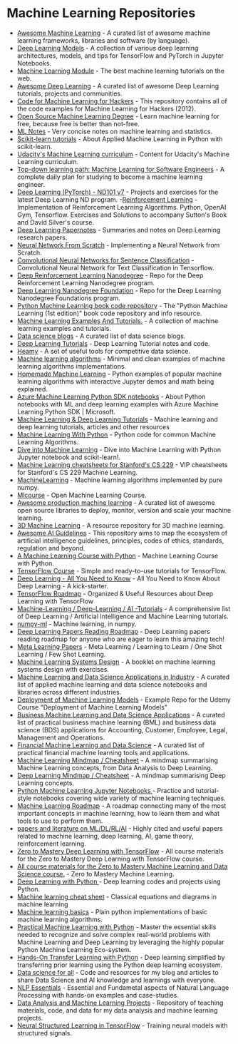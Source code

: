 # Machine Learning Repositories

- [Awesome Machine Learning](https://github.com/josephmisiti/awesome-machine-learning) - A curated list of awesome machine learning frameworks, libraries and software (by language). 
- [Deep Learning Models](https://github.com/rasbt/deeplearning-models) - A collection of various deep learning architectures, models, and tips for TensorFlow and PyTorch in Jupyter Notebooks.
- [Machine Learning Module](https://github.com/josephmisiti/machine-learning-module) - The best machine learning tutorials on the web.
- [Awesome Deep Learning](https://github.com/ChristosChristofidis/awesome-deep-learning) - A curated list of awesome Deep Learning tutorials, projects and communities.
- [Code for Machine Learning for Hackers](https://github.com/johnmyleswhite/ML_for_Hackers) - This repository contains all of the code examples for Machine Learning for Hackers (2012).
- [Open Source Machine Learning Degree](https://github.com/sjqtentacles/open-source-machine-learning-degree) - Learn machine learning for free, because free is better than not-free.
- [ML Notes](https://github.com/johnmyleswhite/MLNotes) - Very concise notes on machine learning and statistics.
- [Scikit-learn tutorials](https://github.com/mike-perdide/scikit-learn-tutorial) - About Applied Machine Learning in Python with scikit-learn.
- [Udacity's Machine Learning curriculum](https://github.com/udacity/machine-learning) - Content for Udacity's Machine Learning curriculum.
- [Top-down learning path: Machine Learning for Software Engineers](https://github.com/ZuzooVn/machine-learning-for-software-engineers) - A complete daily plan for studying to become a machine learning engineer.
- [Deep Learning (PyTorch) - ND101 v7](https://github.com/udacity/deep-learning-v2-pytorch) - Projects and exercises for the latest Deep Learning ND program.
-[Reinforcement Learning](https://github.com/dennybritz/reinforcement-learning) - Implementation of Reinforcement Learning Algorithms. Python, OpenAI Gym, Tensorflow. Exercises and Solutions to accompany Sutton's Book and David Silver's course.
- [Deep Learning Papernotes](https://github.com/dennybritz/deeplearning-papernotes) - Summaries and notes on Deep Learning research papers.
- [Neural Network From Scratch](https://github.com/dennybritz/nn-from-scratch) - Implementing a Neural Network from Scratch.
- [Convolutional Neural Networks for Sentence Classification](https://github.com/dennybritz/cnn-text-classification-tf) - Convolutional Neural Network for Text Classification in Tensorflow.
- [Deep Reinforcement Learning Nanodegree](https://github.com/udacity/deep-reinforcement-learning) - Repo for the Deep Reinforcement Learning Nanodegree program.
- [Deep Learning Nanodegree Foundation](https://github.com/udacity/deep-learning) - Repo for the Deep Learning Nanodegree Foundations program.
- [Python Machine Learning book code repository](https://github.com/rasbt/python-machine-learning-book) - The "Python Machine Learning (1st edition)" book code repository and info resource.
- [Machine Learning Examples And Tutorials.](https://github.com/lazyprogrammer/machine_learning_examples) - A collection of machine learning examples and tutorials.
- [Data science blogs](https://github.com/rushter/data-science-blogs) - A curated list of data science blogs.
- [Deep Learning Tutorials](https://github.com/lisa-lab/DeepLearningTutorials) - Deep Learning Tutorial notes and code.
- [Heamy](https://github.com/rushter/heamy) - A set of useful tools for competitive data science.
- [Machine learning algorithms](https://github.com/rushter/MLAlgorithms) - Minimal and clean examples of machine learning algorithms implementations.
- [Homemade Machine Learning](https://github.com/trekhleb/homemade-machine-learning) - Python examples of popular machine learning algorithms with interactive Jupyter demos and math being explained.
- [Azure Machine Learning Python SDK notebooks](https://github.com/Azure/MachineLearningNotebooks) - About
Python notebooks with ML and deep learning examples with Azure Machine Learning Python SDK | Microsoft.
- [Machine Learning & Deep Learning Tutorials](https://github.com/ujjwalkarn/Machine-Learning-Tutorials) - Machine learning and deep learning tutorials, articles and other resources
- [Machine Learning With Python](https://github.com/susanli2016/Machine-Learning-with-Python) - Python code for common Machine Learning Algorithms.
- [Dive into Machine Learning](https://github.com/hangtwenty/dive-into-machine-learning) - Dive into Machine Learning with Python Jupyter notebook and scikit-learn!.
- [Machine Learning cheatsheets for Stanford's CS 229](https://github.com/afshinea/stanford-cs-229-machine-learning) - VIP cheatsheets for Stanford's CS 229 Machine Learning.
- [MachineLearning](https://github.com/carefree0910/MachineLearning) - Machine learning algorithms implemented by pure numpy.
- [Mlcourse](https://github.com/Yorko/mlcourse.ai) - Open Machine Learning Course.
- [Awesome production machine learning](https://github.com/EthicalML/awesome-production-machine-learning) - A curated list of awesome open source libraries to deploy, monitor, version and scale your machine learning.
- [3D Machine Learning](https://github.com/timzhang642/3D-Machine-Learning) - A resource repository for 3D machine learning.
- [Awesome AI Guidelines](https://github.com/EthicalML/awesome-artificial-intelligence-guidelines) - This repository aims to map the ecosystem of artificial intelligence guidelines, principles, codes of ethics, standards, regulation and beyond.
- [A Machine Learning Course with Python](https://github.com/instillai/machine-learning-course) - Machine Learning Course with Python.
- [TensorFlow Course](https://github.com/instillai/TensorFlow-Course) - Simple and ready-to-use tutorials for TensorFlow.
- [Deep Learning - All You Need to Know](https://github.com/instillai/deep-learning-roadmap) - All You Need to Know About Deep Learning - A kick-starter. 
- [TensorFlow Roadmap](https://github.com/instillai/TensorFlow-Roadmap) - Organized & Useful Resources about Deep Learning with TensorFlow
- [Machine-Learning / Deep-Learning / AI -Tutorials](https://github.com/TarrySingh/Artificial-Intelligence-Deep-Learning-Machine-Learning-Tutorials) - A comprehensive list of Deep Learning / Artificial Intelligence and Machine Learning tutorials.
- [numpy-ml](https://github.com/ddbourgin/numpy-ml) - Machine learning, in numpy. 
- [Deep Learning Papers Reading Roadmap](https://github.com/floodsung/Deep-Learning-Papers-Reading-Roadmap) - Deep Learning papers reading roadmap for anyone who are eager to learn this amazing tech!
- [Meta Learning Papers](https://github.com/floodsung/Meta-Learning-Papers) - Meta Learning / Learning to Learn / One Shot Learning / Few Shot Learning.
- [Machine Learning Systems Design](https://github.com/chiphuyen/machine-learning-systems-design) - A booklet on machine learning systems design with exercises.
- [Machine Learning and Data Science Applications in Industry](https://github.com/firmai/industry-machine-learning) - A curated list of applied machine learning and data science notebooks and libraries across different industries.
- [Deployment of Machine Learning Models](https://github.com/trainindata/deploying-machine-learning-models) - Example Repo for the Udemy Course "Deployment of Machine Learning Models"
- [Business Machine Learning and Data Science Applications](https://github.com/firmai/business-machine-learning) - A curated list of practical business machine learning (BML) and business data science (BDS) applications for Accounting, Customer, Employee, Legal, Management and Operations.
- [Financial Machine Learning and Data Science](https://github.com/firmai/financial-machine-learning) - A curated list of practical financial machine learning tools and applications.
- [Machine Learning Mindmap / Cheatsheet](https://github.com/dformoso/machine-learning-mindmap) - A mindmap summarising Machine Learning concepts, from Data Analysis to Deep Learning.
- [Deep Learning Mindmap / Cheatsheet](https://github.com/dformoso/deeplearning-mindmap) - A mindmap summarising Deep Learning concepts.
- [Python Machine Learning Jupyter Notebooks ](https://github.com/tirthajyoti/Machine-Learning-with-Python) - Practice and tutorial-style notebooks covering wide variety of machine learning techniques.
- [Machine Learning Roadmap](https://github.com/mrdbourke/machine-learning-roadmap) - A roadmap connecting many of the most important concepts in machine learning, how to learn them and what tools to use to perform them.
- [papers and literature on ML/DL/RL/AI](https://github.com/tirthajyoti/Papers-Literature-ML-DL-RL-AI) - Highly cited and useful papers related to machine learning, deep learning, AI, game theory, reinforcement learning.
- [Zero to Mastery Deep Learning with TensorFlow](https://github.com/mrdbourke/tensorflow-deep-learning) - All course materials for the Zero to Mastery Deep Learning with TensorFlow course.
- [All course materials for the Zero to Mastery Machine Learning and Data Science course.](https://github.com/mrdbourke/zero-to-mastery-ml) - Zero to Mastery Machine Learning.
- [Deep Learning with Python ](https://github.com/tirthajyoti/Deep-learning-with-Python) - Deep learning codes and projects using Python.
- [Machine learning cheat sheet](https://github.com/soulmachine/machine-learning-cheat-sheet) - Classical equations and diagrams in machine learning
- [Machine learning basics](https://github.com/zotroneneis/machine_learning_basics) - Plain python implementations of basic machine learning algorithms.
- [Practical Machine Learning with Python](https://github.com/dipanjanS/practical-machine-learning-with-python) - Master the essential skills needed to recognize and solve complex real-world problems with Machine Learning and Deep Learning by leveraging the highly popular Python Machine Learning Eco-system.
- [Hands-On Transfer Learning with Python](https://github.com/dipanjanS/hands-on-transfer-learning-with-python) - Deep learning simplified by transferring prior learning using the Python deep learning ecosystem.
- [Data science for all](https://github.com/dipanjanS/data_science_for_all) - Code and resources for my blog and articles to share Data Science and AI knowledge and learnings with everyone.
- [NLP Essentials](https://github.com/dipanjanS/nlp_essentials) - Essential and Fundametal aspects of Natural Language Processing with hands-on examples and case-studies. 
- [Data Analysis and Machine Learning Projects](https://github.com/rhiever/Data-Analysis-and-Machine-Learning-Projects) - Repository of teaching materials, code, and data for my data analysis and machine learning projects.
- [Neural Structured Learning in TensorFlow](https://github.com/tensorflow/neural-structured-learning) - Training neural models with structured signals.
